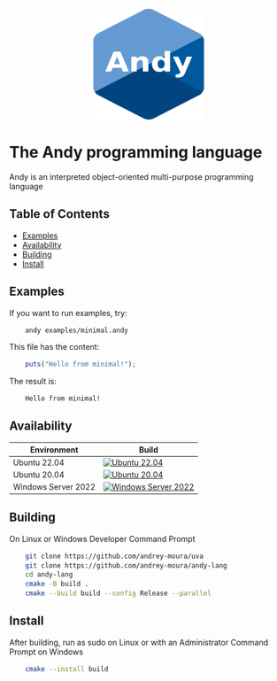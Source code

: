 <p align="center">
    <img src="resources/andy.svg" alt="Alt Text" style="width:200px; height:200px;">
</p>

# The Andy programming language

Andy is an interpreted object-oriented multi-purpose programming language

## Table of Contents
* [Examples](#Examples)
* [Availability](#Availability)
* [Building](#Building)
* [Install](#Install)

## Examples

If you want to run examples, try:

```sh
    andy examples/minimal.andy
```

This file has the content:

```typescript
    puts("Hello from minimal!");
```

The result is:

```
    Hello from minimal!
```

## Availability

Environment | Build
--- | --- |
Ubuntu 22.04 | [![Ubuntu 22.04](https://github.com/andrey-moura/andy-lang/actions/workflows/build-ubuntu-22.04.yml/badge.svg?cache-control=no-cache)](https://github.com/andrey-moura/andy-lang/actions/workflows/build-ubuntu-22.04.yml)
Ubuntu 20.04 | [![Ubuntu 20.04](https://github.com/andrey-moura/andy-lang/actions/workflows/build-ubuntu-20.04.yml/badge.svg?cache-control=no-cache)](https://github.com/andrey-moura/andy-lang/actions/workflows/build-ubuntu-20.04.yml)
Windows Server 2022 | [![Windows Server 2022](https://github.com/andrey-moura/andy-lang/actions/workflows/build-windows-2022.yml/badge.svg?cache-control=no-cache)](https://github.com/andrey-moura/andy-lang/actions/workflows/build-windows-2022.yml)
## Building

On Linux or Windows Developer Command Prompt

```sh
    git clone https://github.com/andrey-moura/uva
    git clone https://github.com/andrey-moura/andy-lang
    cd andy-lang
    cmake -B build .
    cmake --build build --config Release --parallel
```

## Install
After building, run as sudo on Linux or with an Administrator Command Prompt on Windows

```sh
    cmake --install build
```
